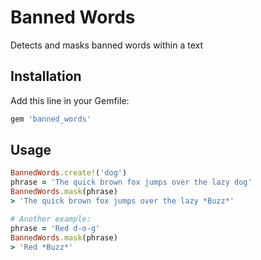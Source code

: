 # Banned Words
Detects and masks banned words within a text

## Installation

Add this line in your Gemfile:

```ruby
gem 'banned_words'
```

## Usage

```ruby
BannedWords.create!('dog')
phrase = 'The quick brown fox jumps over the lazy dog'
BannedWords.mask(phrase)
> 'The quick brown fox jumps over the lazy *Buzz*'

# Another example:
phrase = 'Red d-o-g'
BannedWords.mask(phrase)
> 'Red *Buzz*'
```